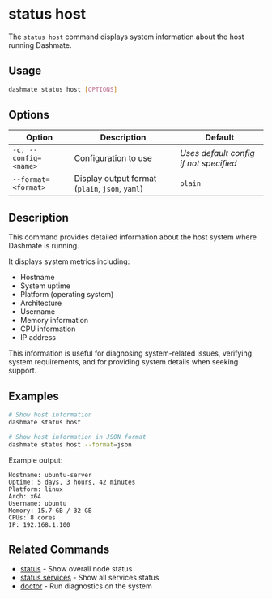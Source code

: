 # status host

The `status host` command displays system information about the host running Dashmate.

## Usage

```bash
dashmate status host [OPTIONS]
```

## Options

| Option | Description | Default |
|--------|-------------|--------|
| `-c, --config=<name>` | Configuration to use | *Uses default config if not specified* |
| `--format=<format>` | Display output format (`plain`, `json`, `yaml`) | `plain` |

## Description

This command provides detailed information about the host system where Dashmate is running.

It displays system metrics including:
- Hostname
- System uptime
- Platform (operating system)
- Architecture
- Username
- Memory information
- CPU information
- IP address

This information is useful for diagnosing system-related issues, verifying system requirements, and for providing system details when seeking support.

## Examples

```bash
# Show host information
dashmate status host

# Show host information in JSON format
dashmate status host --format=json
```

Example output:
```
Hostname: ubuntu-server
Uptime: 5 days, 3 hours, 42 minutes
Platform: linux
Arch: x64
Username: ubuntu
Memory: 15.7 GB / 32 GB
CPUs: 8 cores
IP: 192.168.1.100
```

## Related Commands

- [status](./status.md) - Show overall node status
- [status services](./services.md) - Show all services status
- [doctor](../doctor/doctor.md) - Run diagnostics on the system
